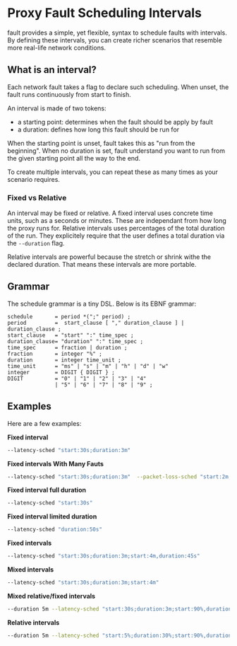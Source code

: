 # Proxy Fault Scheduling Intervals

fault provides a simple, yet flexible, syntax to schedule faults with intervals.
By defining these intervals, you can create richer scenarios that resemble more
real-life network conditions.

## What is an interval?

Each network fault takes a flag to declare such scheduling. When unset, the
fault runs continuously from start to finish.

An interval is made of two tokens:

* a starting point: determines when the fault should be apply by <span class="f">fault</span>
* a duration: defines how long this fault should be run for

When the starting point is unset, <span class="f">fault</span> takes this as "run from the beginning".
When no duration is set, <span class="f">fault</span> understand you want to run from the given
starting point all the way to the end.

To create multiple intervals, you can repeat these as many times as your
scenario requires.

### Fixed vs Relative

An interval may be fixed or relative. A fixed interval uses concrete time units,
such as a seconds or minutes. These are independant from how long the proxy
runs for. Relative intervals uses percentages of the total duration of the
run. They explicitely require that the user defines a total duration via
the `--duration` flag.

Relative intervals are powerful because the stretch or shrink withe the
declared duration. That means these intervals are more portable.

## Grammar

The schedule grammar is a tiny DSL. Below is its EBNF grammar:

```ebnf
schedule       = period *(";" period) ;
period         =  start_clause [ "," duration_clause ] | duration_clause ;
start_clause   = "start" ":" time_spec ;
duration_clause= "duration" ":" time_spec ;
time_spec      = fraction | duration ;
fraction       = integer "%" ;
duration       = integer time_unit ;
time_unit      = "ms" | "s" | "m" | "h" | "d" | "w" 
integer        = DIGIT { DIGIT } ;
DIGIT          = "0" | "1" | "2" | "3" | "4"
               | "5" | "6" | "7" | "8" | "9" ;
```

## Examples

Here are a few examples:

**Fixed interval**

```bash
--latency-sched "start:30s;duration:3m"
```

**Fixed intervals With Many Fauts**

```bash
--latency-sched "start:30s;duration:3m"  --packet-loss-sched "start:2m;duration:25s"
```

**Fixed interval full duration**

```bash
--latency-sched "start:30s"
```

**Fixed interval limited duration**

```bash
--latency-sched "duration:50s"
```

**Fixed intervals**

```bash
--latency-sched "start:30s;duration:3m;start:4m,duration:45s"
```

**Mixed intervals**

```bash
--latency-sched "start:30s;duration:3m;start:4m"
```

**Mixed relative/fixed intervals**

```bash
--duration 5m --latency-sched "start:30s;duration:3m;start:90%,duration:5%"
```

**Relative intervals**

```bash
--duration 5m --latency-sched "start:5%;duration:30%;start:90%,duration:5%"
```
